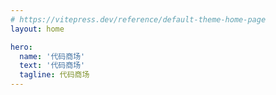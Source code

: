 ```yaml
---
# https://vitepress.dev/reference/default-theme-home-page
layout: home

hero:
  name: '代码商场'
  text: '代码商场'
  tagline: 代码商场
---
```


